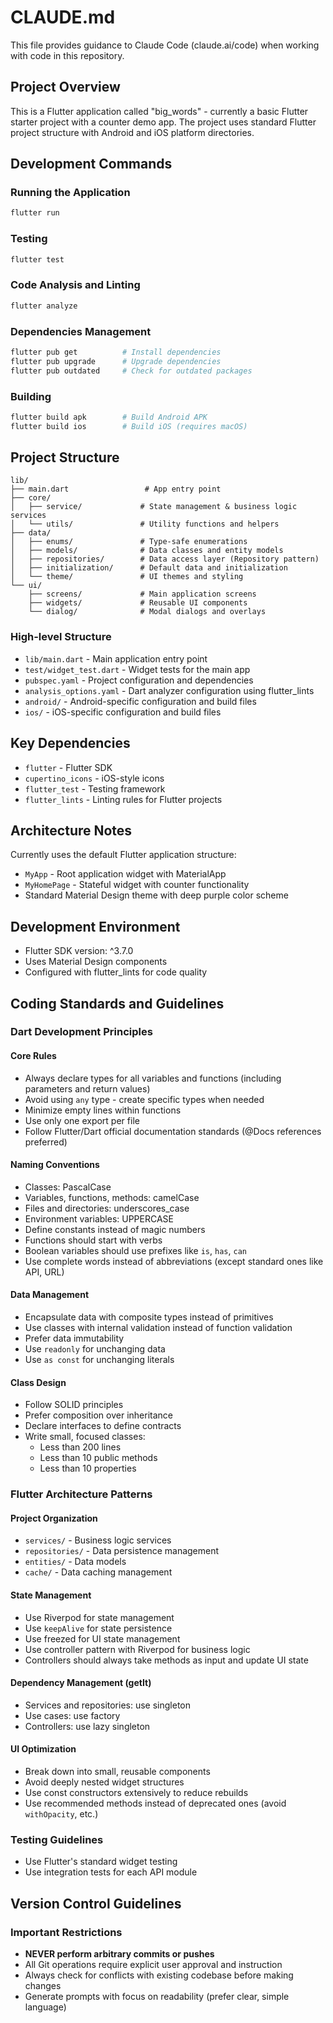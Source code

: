 # CLAUDE.md

This file provides guidance to Claude Code (claude.ai/code) when working with code in this repository.

## Project Overview

This is a Flutter application called "big_words" - currently a basic Flutter starter project with a counter demo app. The project uses standard Flutter project structure with Android and iOS platform directories.

## Development Commands

### Running the Application
```bash
flutter run
```

### Testing
```bash
flutter test
```

### Code Analysis and Linting
```bash
flutter analyze
```

### Dependencies Management
```bash
flutter pub get          # Install dependencies
flutter pub upgrade      # Upgrade dependencies
flutter pub outdated     # Check for outdated packages
```

### Building
```bash
flutter build apk        # Build Android APK
flutter build ios        # Build iOS (requires macOS)
```

## Project Structure

```
lib/
├── main.dart                 # App entry point
├── core/
│   ├── service/             # State management & business logic services
│   └── utils/               # Utility functions and helpers
├── data/
│   ├── enums/               # Type-safe enumerations
│   ├── models/              # Data classes and entity models
│   ├── repositories/        # Data access layer (Repository pattern)
│   ├── initialization/      # Default data and initialization
│   └── theme/               # UI themes and styling
└── ui/
    ├── screens/             # Main application screens
    ├── widgets/             # Reusable UI components
    └── dialog/              # Modal dialogs and overlays
```

### High-level Structure
- `lib/main.dart` - Main application entry point
- `test/widget_test.dart` - Widget tests for the main app
- `pubspec.yaml` - Project configuration and dependencies
- `analysis_options.yaml` - Dart analyzer configuration using flutter_lints
- `android/` - Android-specific configuration and build files
- `ios/` - iOS-specific configuration and build files

## Key Dependencies

- `flutter` - Flutter SDK
- `cupertino_icons` - iOS-style icons
- `flutter_test` - Testing framework
- `flutter_lints` - Linting rules for Flutter projects

## Architecture Notes

Currently uses the default Flutter application structure:
- `MyApp` - Root application widget with MaterialApp
- `MyHomePage` - Stateful widget with counter functionality
- Standard Material Design theme with deep purple color scheme

## Development Environment

- Flutter SDK version: ^3.7.0
- Uses Material Design components
- Configured with flutter_lints for code quality

## Coding Standards and Guidelines

### Dart Development Principles

#### Core Rules
- Always declare types for all variables and functions (including parameters and return values)
- Avoid using `any` type - create specific types when needed
- Minimize empty lines within functions
- Use only one export per file
- Follow Flutter/Dart official documentation standards (@Docs references preferred)

#### Naming Conventions
- Classes: PascalCase
- Variables, functions, methods: camelCase
- Files and directories: underscores_case
- Environment variables: UPPERCASE
- Define constants instead of magic numbers
- Functions should start with verbs
- Boolean variables should use prefixes like `is`, `has`, `can`
- Use complete words instead of abbreviations (except standard ones like API, URL)

#### Data Management
- Encapsulate data with composite types instead of primitives
- Use classes with internal validation instead of function validation
- Prefer data immutability
- Use `readonly` for unchanging data
- Use `as const` for unchanging literals

#### Class Design
- Follow SOLID principles
- Prefer composition over inheritance
- Declare interfaces to define contracts
- Write small, focused classes:
  - Less than 200 lines
  - Less than 10 public methods
  - Less than 10 properties

### Flutter Architecture Patterns

#### Project Organization
- `services/` - Business logic services
- `repositories/` - Data persistence management
- `entities/` - Data models
- `cache/` - Data caching management

#### State Management
- Use Riverpod for state management
- Use `keepAlive` for state persistence
- Use freezed for UI state management
- Use controller pattern with Riverpod for business logic
- Controllers should always take methods as input and update UI state

#### Dependency Management (getIt)
- Services and repositories: use singleton
- Use cases: use factory
- Controllers: use lazy singleton

#### UI Optimization
- Break down into small, reusable components
- Avoid deeply nested widget structures
- Use const constructors extensively to reduce rebuilds
- Use recommended methods instead of deprecated ones (avoid `withOpacity`, etc.)

### Testing Guidelines
- Use Flutter's standard widget testing
- Use integration tests for each API module

## Version Control Guidelines

### Important Restrictions
- **NEVER perform arbitrary commits or pushes**
- All Git operations require explicit user approval and instruction
- Always check for conflicts with existing codebase before making changes
- Generate prompts with focus on readability (prefer clear, simple language)